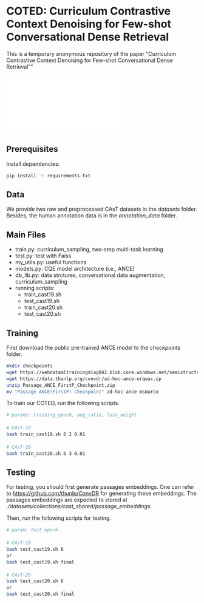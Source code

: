 # COTED: Curriculum Contrastive Context Denoising for Few-shot Conversational Dense Retrieval
This is a temporary anonymous repository of the paper "Curriculum Contrastive Context Denoising for Few-shot Conversational Dense Retrieval""

![image](overview.pdf)

## Prerequisites

Install dependencies:

```bash
pip install -r requirements.txt
```

## Data
We provide two raw and preprocessed CAsT datasets in the *datasets* folder. Besides, the human annotation data is in the *annotation_data* folder.


## Main Files
- train.py: curriculum_sampling, two-step multi-task learning
- test.py: test with Faiss
- my_utils.py: useful functions
- models.py: CQE model architecture (i.e., ANCE)
- db_lib.py: data strctures, conversational data augmentation, curriculum_sampling
- running scripts:
  - train_cast19.sh
  - test_cast19.sh
  - train_cast20.sh
  - test_cast20.sh

## Training
First download the public pre-trained ANCE model to the *checkpoints* folder.
```bash
mkdir checkpoints
wget https://webdatamltrainingdiag842.blob.core.windows.net/semistructstore/OpenSource/Passage_ANCE_FirstP_Checkpoint.zip
wget https://data.thunlp.org/convdr/ad-hoc-ance-orquac.cp
unzip Passage_ANCE_FirstP_Checkpoint.zip
mv "Passage ANCE(FirstP) Checkpoint" ad-hoc-ance-msmarco
```

To train our COTED, run the following scripts.
```bash
# params: training_epoch, aug_ratio, loss_weight

# CAsT-19
bash train_cast19.sh 6 2 0.01

# CAsT-20
bash train_cast20.sh 6 3 0.01
```

## Testing
For testing, you should first generate passages embeddings. One can refer to https://github.com/thunlp/ConvDR for generating these embeddings.
The passages embeddings are expected to stored at *./datasets/collections/cast_shared/passage_embeddings*.

Then, run the following scripts for testing. 
```bash
# param: test_epoch

# CAsT-19
bash test_cast19.sh 6 
or
bash test_cast19.sh final

# CAsT-20
bash test_cast20.sh 6
or
bash test_cast20.sh final
```

